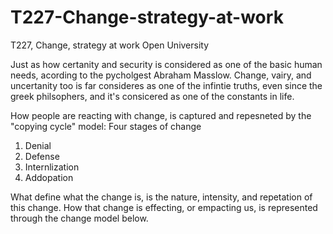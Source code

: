 # T227-Change-strategy-at-work
T227, Change, strategy at work Open University

Just as how certanity and security is considered as one of the basic human needs, acording to the pycholgest Abraham Masslow.
Change, vairy, and uncertanity too is far consideres as one of the infintie truths, even since the greek philsophers, and it's
consicered as one of the constants in life.

How people are reacting with change, is captured and repesneted by the "copying cycle" model:
Four stages of change

1. Denial
2. Defense
3. Internlization
4. Addopation 


What define what the change is, is the nature, intensity, and repetation of this change.
How that change is effecting, or empacting us, is represented through the change model below. 
